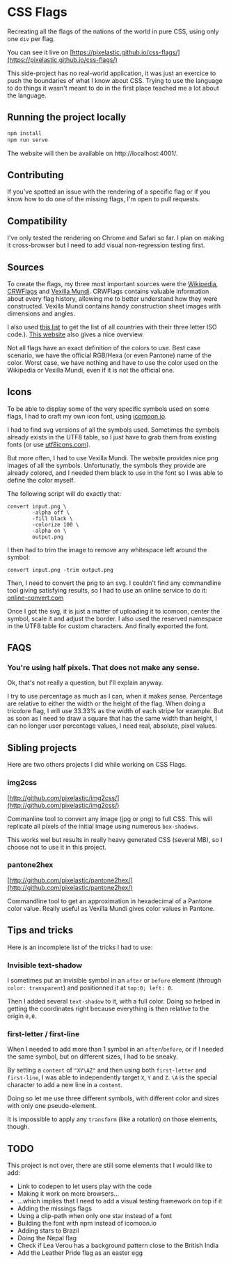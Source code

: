 # CSS Flags

Recreating all the flags of the nations of the world in pure CSS, using only one
`div` per flag.

You can see it live on [https://pixelastic.github.io/css-flags/](https://pixelastic.github.io/css-flags/)

This side-project has no real-world application, it was just an exercice to push
the boundaries of what I know about CSS. Trying to use the language to do things
it wasn't meant to do in the first place teached me a lot about the language.

## Running the project locally

```sh
npm install
npm run serve
```

The website will then be available on http://localhost:4001/.

## Contributing

If you've spotted an issue with the rendering of a specific flag or if you know
how to do one of the missing flags, I'm open to pull requests.

## Compatibility

I've only tested the rendering on Chrome and Safari so far. I plan on making it
cross-browser but I need to add visual non-regression testing first.

## Sources

To create the flags, my three most important sources were the [Wikipedia][1],
[CRWFlags][2] and [Vexilla Mundi][3]. CRWFlags contains valuable information
about every flag history, allowing me to better understand how they were
constructed. Vexilla Mundi contains handy construction sheet images with
dimensions and angles.

I also used [this list][4] to get the list of all countries with their three
letter ISO code.). [This website][5] also gives a nice overview.

Not all flags have an exact definition of the colors to use. Best case scenario,
we have the official RGB/Hexa (or even Pantone) name of the color. Worst case,
we have nothing and have to use the color used on the Wikipedia or Vexilla
Mundi, even if it is not the official one.

## Icons

To be able to display some of the very specific symbols used on some flags,
I had to craft my own icon font, using [icomoon.io][6].

I had to find svg versions of all the symbols used. Sometimes the symbols
already exists in the UTF8 table, so I just have to grab them from existing
fonts (or use [utf8icons.com][7]).

But more often, I had to use Vexilla Mundi. The website provides nice png images
of all the symbols. Unfortunatly, the symbols they provide are already colored,
and I needed them black to use in the font so I was able to define the color
myself.

The following script will do exactly that:

```
convert input.png \
        -alpha off \
        -fill black \
        -colorize 100 \
        -alpha on \
        output.png
```

I then had to trim the image to remove any whitespace left around the symbol:

```
convert input.png -trim output.png
```

Then, I need to convert the png to an svg. I couldn't find any commandline tool
giving satisfying results, so I had to use an online service to do it:
[online-convert.com][8]

Once I got the svg, it is just a matter of uploading it to icomoon, center the
symbol, scale it and adjust the border. I also used the reserved namespace in
the UTF8 table for custom characters. And finally exported the font.

## FAQS

### You're using half pixels. That does not make any sense.

Ok, that's not really a question, but I'll explain anyway.

I try to use percentage as much as I can, when it makes sense. Percentage are
relative to either the width or the height of the flag. When doing
a tricolore flag, I will use 33.33% as the width of each stripe for example. But
as soon as I need to draw a square that has the same width than height, I can no
longer user percentage values, I need real, absolute, pixel values.



## Sibling projects

Here are two others projects I did while working on CSS Flags.

### img2css

[http://github.com/pixelastic/img2css/](http://github.com/pixelastic/img2css/)

Commanline tool to convert any image (jpg or png) to full CSS. This will
replicate all pixels of the initial image using numerous `box-shadows`.

This works wel but results in really heavy generated CSS (several MB), so
I choose not to use it in this project.

### pantone2hex

[http://github.com/pixelastic/pantone2hex/](http://github.com/pixelastic/pantone2hex/) 

Commandline tool to get an approximation in hexadecimal of a Pantone color
value. Really useful as Vexilla Mundi gives color values in Pantone.

## Tips and tricks

Here is an incomplete list of the tricks I had to use:

### Invisible text-shadow

I sometimes put an invisible symbol in an `after` or `before` element (through
`color: transparent`) and positionned it at `top:0; left: 0`.

Then I added several `text-shadow` to it, with a full color. Doing so helped in
getting the coordinates right because everything is then relative to the origin
`0,0`.

### first-letter / first-line

When I needed to add more than 1 symbol in an `after`/`before`, or if I needed
the same symbol, but on different sizes, I had to be sneaky.

By setting a `content` of `"XY\AZ"` and then using both `first-letter` and
`first-line`, I was able to independently target `X`, `Y` and `Z`. `\A` is the
special character to add a new line in a `content`.

Doing so let me use three different symbols, with different color and sizes with
only one pseudo-element.

It is impossible to apply any `transform` (like a rotation) on those elements,
though.

## TODO

This project is not over, there are still some elements that I would like to
add:

- Link to codepen to let users play with the code
- Making it work on more browsers...
- ...which implies that I need to add a visual testing framework on top if it
- Adding the missings flags
- Using a clip-path when only one star instead of a font
- Building the font with npm instead of icomoon.io
- Adding stars to Brazil
- Doing the Nepal flag
- Check if Lea Verou has a background pattern close to the British India
- Add the Leather Pride flag as an easter egg


[1]: http://en.wikipedia.org/wiki/List_of_countries_by_style_of_national_flags
[2]: http://www.crwflags.com/fotw/flags/country.html
[3]: http://www.vexilla-mundi.com/
[4]: https://raw.githubusercontent.com/lukes/ISO-3166-Countries-with-Regional-Codes/master/all/all.json
[5]: http://files.stevenskelton.ca/flag-icon/flag-icon/examples/countries.html
[6]: http://icomoon.io/app
[7]: http://www.utf8icons.com/
[8]: http://image.online-convert.com/convert-to-svg
